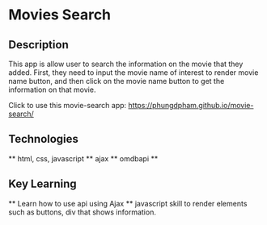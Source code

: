 # Movies Search

## Description
This app is allow user to search the information on the movie that they added. First, they need to input the movie name of interest to render movie name button, and then click on the movie name button to get the information on that movie.

Click to use this movie-search app: https://phungdpham.github.io/movie-search/

## Technologies
** html, css, javascript
** ajax
** omdbapi
**

## Key Learning
** Learn how to use api using Ajax
** javascript skill to render elements such as buttons, div that shows information.
